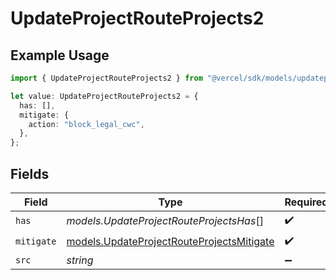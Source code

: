 # UpdateProjectRouteProjects2

## Example Usage

```typescript
import { UpdateProjectRouteProjects2 } from "@vercel/sdk/models/updateprojectop.js";

let value: UpdateProjectRouteProjects2 = {
  has: [],
  mitigate: {
    action: "block_legal_cwc",
  },
};
```

## Fields

| Field                                                                                        | Type                                                                                         | Required                                                                                     | Description                                                                                  |
| -------------------------------------------------------------------------------------------- | -------------------------------------------------------------------------------------------- | -------------------------------------------------------------------------------------------- | -------------------------------------------------------------------------------------------- |
| `has`                                                                                        | *models.UpdateProjectRouteProjectsHas*[]                                                     | :heavy_check_mark:                                                                           | N/A                                                                                          |
| `mitigate`                                                                                   | [models.UpdateProjectRouteProjectsMitigate](../models/updateprojectrouteprojectsmitigate.md) | :heavy_check_mark:                                                                           | N/A                                                                                          |
| `src`                                                                                        | *string*                                                                                     | :heavy_minus_sign:                                                                           | N/A                                                                                          |